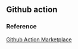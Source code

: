 ## Github action

### Reference

[Github Action Marketplace](https://github.com/marketplace?type=actions)
